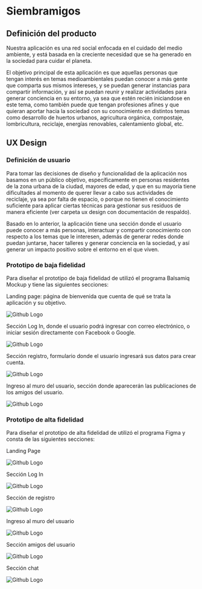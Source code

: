 # Siembramigos

## Definición del producto

Nuestra aplicación es una red social enfocada en el cuidado del medio ambiente, y está basada en la creciente necesidad que se ha generado en la sociedad para cuidar el planeta.

El objetivo principal de esta aplicación es que aquellas personas que tengan interés en temas medioambientales puedan conocer a más gente que comparta sus mismos intereses, y se puedan generar instancias para compartir información, y así se puedan reunir y realizar actividades para generar conciencia en su entorno, ya sea que estén recién iniciandose en este tema, como también puede que tengan profesiones afines y que quieran aportar hacia la sociedad con su conocimiento en distintos temas como desarrollo de huertos urbanos, agricultura orgánica, compostaje, lombricultura, reciclaje, energías renovables, calentamiento global, etc.



## UX Design

### Definición de usuario
Para tomar las decisiones de diseño y funcionalidad de la aplicación nos basamos en un público objetivo, específicamente en personas residentes de la zona urbana de la ciudad, mayores de edad, y que en su mayoría tiene dificultades al momento de querer llevar a cabo sus actividades de reciclaje, ya sea por falta de espacio, o porque no tienen el conocimiento suficiente para aplicar ciertas técnicas para gestionar sus residuos de manera eficiente (ver carpeta ux design con documentación de respaldo). 

Basado en lo anterior, la aplicación tiene una sección donde el usuario puede conocer a más personas, interactuar y compartir conocimiento con respecto a los temas que le interesen, además de generar redes donde puedan juntarse, hacer talleres y generar conciencia en la sociedad, y así generar un impacto positivo sobre el entorno en el que viven.



### Prototipo de baja fidelidad

Para diseñar el prototipo de baja fidelidad de utilizó el programa Balsamiq Mockup y tiene las siguientes secciones:


Landing page: página de bienvenida que cuenta de qué se trata la aplicación y su objetivo.

![Github Logo](src/UX/prototipo_baja/landing-page.png)


Sección Log In, donde el usuario podrá ingresar con correo electrónico, o iniciar sesión directamente con Facebook o Google.

![Github Logo](src/UX/prototipo_baja/login.png)


Sección registro, formulario donde el usuario ingresará sus datos para crear cuenta.

![Github Logo](src/UX/prototipo_baja/registro.png)

Ingreso al muro del usuario, sección donde aparecerán las publicaciones de los amigos del usuario.

![Github Logo](src/UX/prototipo_baja/comunidad.png)



### Prototipo de alta fidelidad

Para diseñar el prototipo de alta fidelidad de utilizó el programa Figma y consta de las siguientes secciones:

Landing Page

![Github Logo](src/UX/prototipo_alta/landing-page.png)

Sección Log In

![Github Logo](src/UX/prototipo_alta/login.png)


Sección de registro

![Github Logo](src/UX/prototipo_alta/register.png)


Ingreso al muro del usuario

![Github Logo](src/UX/prototipo_alta/comunidad-1.png)


Sección amigos del usuario

![Github Logo](src/UX/prototipo_alta/users.png)


Sección chat

![Github Logo](src/UX/prototipo_alta/mensajes.png)

